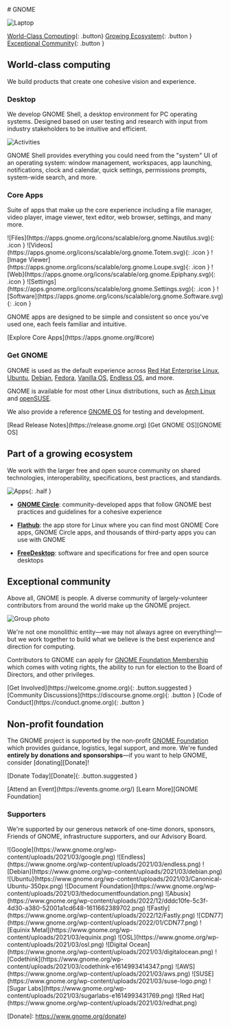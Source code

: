 <section class="hero" markdown="1">
# GNOME

![Laptop](https://os.gnome.org/assets/laptop.png)

[World-Class Computing](#world-class-computing){: .button}
[Growing Ecosystem](#part-of-a-growing-ecosystem){: .button }
[Exceptional Community](#exceptional-community){: .button }
</section>

<main markdown="1">

## World-class computing

We build products that create one cohesive vision and experience.

### Desktop

We develop GNOME Shell, a desktop environment for PC operating systems. Designed based on user testing and research with input from industry stakeholders to be intuitive and efficient.

![Activities](https://www.gnome.org/wp-content/uploads/2023/09/GNOME45-workspace-1024x660.webp)

GNOME Shell provides everything you could need from the "system" UI of an operating system: window management, workspaces, app launching, notifications, clock and calendar, quick settings, permissions prompts, system-wide search, and more.

### Core Apps

Suite of apps that make up the core experience including a file manager, video player, image viewer, text editor, web browser, settings, and many more.

<div class="apps" markdown="1">
![Files](https://apps.gnome.org/icons/scalable/org.gnome.Nautilus.svg){: .icon }
![Videos](https://apps.gnome.org/icons/scalable/org.gnome.Totem.svg){: .icon }
![Image Viewer](https://apps.gnome.org/icons/scalable/org.gnome.Loupe.svg){: .icon }
![Web](https://apps.gnome.org/icons/scalable/org.gnome.Epiphany.svg){: .icon }
![Settings](https://apps.gnome.org/icons/scalable/org.gnome.Settings.svg){: .icon }
![Software](https://apps.gnome.org/icons/scalable/org.gnome.Software.svg){: .icon }
</div>

GNOME apps are designed to be simple and consistent so once you've used one, each feels familiar and intuitive. 

<div class="learn-more" markdown="1">
[Explore Core Apps](https://apps.gnome.org/#core)
</div>

### Get GNOME

GNOME is used as the default experience across [Red Hat Enterprise Linux](https://www.redhat.com/en/technologies/linux-platforms/enterprise-linux), [Ubuntu](https://ubuntu.com/desktop), [Debian](https://www.debian.org/), [Fedora](https://fedoraproject.org/), [Vanilla OS](https://vanillaos.org/), [Endless OS](https://endlessos.org/os), and more.

GNOME is available for most other Linux distributions, such as [Arch Linux](https://archlinux.org) and [openSUSE](https://www.opensuse.org).

We also provide a reference [GNOME OS] for testing and development.

<div class="learn-more" markdown="1">
[Read Release Notes](https://release.gnome.org)
[Get GNOME OS][GNOME OS]
</div>

## Part of a growing ecosystem

We work with the larger free and open source community on shared technologies, interoperability, specifications, best practices, and standards.

![Apps](https://apps.gnome.org/assets/overview-illustration/boring.svg){: .half }

- **[GNOME Circle](https://circle.gnome.org)**: community-developed apps that follow GNOME best practices and guidelines for a cohesive experience

- **[Flathub](https://flathub.org)**: the app store for Linux where you can find most GNOME Core apps, GNOME Circle apps, and thousands of third-party apps you can use with GNOME

- **[FreeDesktop](https://www.freedesktop.org)**: software and specifications for free and open source desktops

## Exceptional community

Above all, GNOME is people. A diverse community of largely-volunteer contributors from around the world make up the GNOME project.

![Group photo](https://www.gnome.org/wp-content/uploads/2023/02/GUADEC2019-group-1-jpg.webp)

We're not one monolithic entity—we may not always agree on everything!—but we work together to build what we believe is the best experience and direction for computing.

Contributors to GNOME can apply for [GNOME Foundation Membership](https://foundation.gnome.org/membership/) which comes with voting rights, the ability to run for election to the Board of Directors, and other privileges.

<div class="buttons" markdown="1">
[Get Involved](https://welcome.gnome.org){: .button.suggested }
[Community Discussions](https://discourse.gnome.org){: .button }
[Code of Conduct](https://conduct.gnome.org){: .button }
</div>

## Non-profit foundation

The GNOME project is supported by the non-profit [GNOME Foundation] which provides guidance, logistics, legal support, and more. We're funded **entirely by donations and sponsorships**—if you want to help GNOME, consider [donating][Donate]!

[Donate Today][Donate]{: .button.suggested }

<div class="learn-more" markdown="1">
[Attend an Event](https://events.gnome.org/)
[Learn More][GNOME Foundation]
</div>

### Supporters

We're supported by our generous network of one-time donors, sponsors, Friends of GNOME, infrastructure supporters, and our Advisory Board.

<div class="supporters" markdown="1">
![Google](https://www.gnome.org/wp-content/uploads/2021/03/google.png)
![Endless](https://www.gnome.org/wp-content/uploads/2021/03/endless.png)
![Debian](https://www.gnome.org/wp-content/uploads/2021/03/debian.png)
![Ubuntu](https://www.gnome.org/wp-content/uploads/2021/03/Canonical-Ubuntu-350px.png)
![Document Foundation](https://www.gnome.org/wp-content/uploads/2021/03/thedocumentfoundation.png)
![Abusix](https://www.gnome.org/wp-content/uploads/2022/12/dddc10fe-5c3f-4d30-a380-52001a1cd648-1611662389702.png)
![Fastly](https://www.gnome.org/wp-content/uploads/2022/12/Fastly.png)
![CDN77](https://www.gnome.org/wp-content/uploads/2022/01/CDN77.png)
![Equinix Metal](https://www.gnome.org/wp-content/uploads/2021/03/equinix.png)
![OSL](https://www.gnome.org/wp-content/uploads/2021/03/osl.png)
![Digital Ocean](https://www.gnome.org/wp-content/uploads/2021/03/digitalocean.png)
![Codethink](https://www.gnome.org/wp-content/uploads/2021/03/codethink-e1614993414347.png)
![AWS](https://www.gnome.org/wp-content/uploads/2021/03/aws.png)
![SUSE](https://www.gnome.org/wp-content/uploads/2021/03/suse-logo.png)
![Sugar Labs](https://www.gnome.org/wp-content/uploads/2021/03/sugarlabs-e1614993431769.png)
![Red Hat](https://www.gnome.org/wp-content/uploads/2021/03/redhat.png)
</div>

</main>

[GNOME Foundation]: https://foundation.gnome.org/
[GNOME OS]: https://os.gnome.org
[Donate]: https://www.gnome.org/donate)
